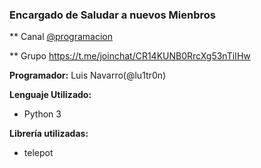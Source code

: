 ### Encargado de Saludar a nuevos Mienbros

** Canal [@programacion](https://t.me/programacion)

** Grupo https://t.me/joinchat/CR14KUNB0RrcXg53nTiIHw

**Programador:** Luis Navarro(@lu1tr0n)

**Lenguaje Utilizado:**
 - Python 3

**Librería utilizadas:**

 - telepot


